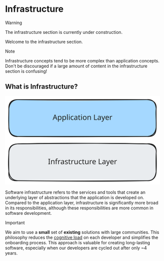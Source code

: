 # Infrastructure

> [!WARNING]
> The infrastructure section is currently under construction.

Welcome to the infrastructure section.

> [!NOTE]
> Infrastructure concepts tend to be more complex than application concepts. Don't be discouraged if a large amount of content in the infrastructure section is confusing!

## What is Infrastructure?

![application-infrastructure-layers](./assets/app-infra-layer.svg)

Software infrastructure refers to the services and tools that create an underlying layer of abstractions that the application is developed on. Compared to the application layer, infrastructure is significantly more broad in its responsibilities, although these responsibilities are more common in software development.

> [!IMPORTANT]
> We aim to use a **small** set of **existing** solutions with large communities. This philosophy reduces the [cognitive load](https://thevaluable.dev/cognitive-load-theory-software-developer/) on each developer and simplifies the onboarding process. This approach is valuable for creating long-lasting software, especially when our developers are cycled out after only ~4 years.

